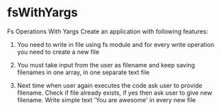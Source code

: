 # fsWithYargs

Fs Operations With Yargs Create an application with following features: 

1) You need to write in file using fs module and for every write operation you need to create a new file 

2) You must take input from the user as filename and keep saving filenames in one array, in one separate text file 

3) Next time when user again executes the code ask user to provide filename. Check if file already exists, if yes then ask user to give new filename. 
   Write simple text 'You are awesome' in every new file
